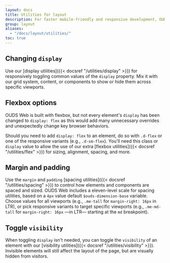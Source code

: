 ```yaml
---
layout: docs
title: Utilities for layout
description: For faster mobile-friendly and responsive development, OUDS Web includes dozens of utility classes for showing, hiding, aligning, and spacing content.
group: layout
aliases:
  - "/docs/layout/utilities/"
toc: true
---
```


## Changing `display`

Use our [display utilities]({{< docsref "/utilities/display" >}}) for responsively toggling common values of the `display` property. Mix it with our grid system, content, or components to show or hide them across specific viewports.

## Flexbox options

OUDS Web is built with flexbox, but not every element's `display` has been changed to `display: flex` as this would add many unnecessary overrides and unexpectedly change key browser behaviors. <!-- Most of [our components]({{< docsref "/components/alerts" >}}) are built with flexbox enabled. -->

Should you need to add `display: flex` to an element, do so with `.d-flex` or one of the responsive variants (e.g., `.d-sm-flex`). You'll need this class or `display` value to allow the use of our extra [flexbox utilities]({{< docsref "/utilities/flex" >}}) for sizing, alignment, spacing, and more.

## Margin and padding

Use the `margin` and `padding` [spacing utilities]({{< docsref "/utilities/spacing" >}}) to control how elements and components are spaced and sized. OUDS Web includes a eleven-level scale for spacing utilities, based on a `4px` value default `$ouds-dimension-base` variable. Choose values for all viewports (e.g., `.me-tall` for `margin-right: 16px` in LTR), or pick responsive variants to target specific viewports (e.g., `.me-md-tall` for `margin-right: 16px` —in LTR— starting at the `md` breakpoint).

## Toggle `visibility`

When toggling `display` isn't needed, you can toggle the `visibility` of an element with our [visibility utilities]({{< docsref "/utilities/visibility" >}}). Invisible elements will still affect the layout of the page, but are visually hidden from visitors.
